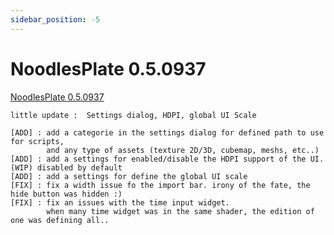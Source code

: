 ```yaml
---
sidebar_position: -5
---
```


# NoodlesPlate 0.5.0937

[NoodlesPlate 0.5.0937](https://github.com/aiekick/NoodlesPlate/releases/tag/v0.5.937)

```
little update :  Settings dialog, HDPI, global UI Scale

[ADD] : add a categorie in the settings dialog for defined path to use for scripts, 
        and any type of assets (texture 2D/3D, cubemap, meshs, etc..)
[ADD] : add a settings for enabled/disable the HDPI support of the UI. (WIP) disabled by default
[ADD] : add a settings for define the global UI scale
[FIX] : fix a width issue fo the import bar. irony of the fate, the hide button was hidden :)
[FIX] : fix an issues with the time input widget. 
        when many time widget was in the same shader, the edition of one was defining all.. 
```
